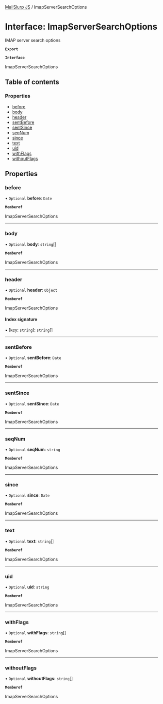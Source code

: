 [MailSlurp JS](../README.md) / ImapServerSearchOptions

# Interface: ImapServerSearchOptions

IMAP server search options

**`Export`**

**`Interface`**

ImapServerSearchOptions

## Table of contents

### Properties

- [before](ImapServerSearchOptions.md#before)
- [body](ImapServerSearchOptions.md#body)
- [header](ImapServerSearchOptions.md#header)
- [sentBefore](ImapServerSearchOptions.md#sentbefore)
- [sentSince](ImapServerSearchOptions.md#sentsince)
- [seqNum](ImapServerSearchOptions.md#seqnum)
- [since](ImapServerSearchOptions.md#since)
- [text](ImapServerSearchOptions.md#text)
- [uid](ImapServerSearchOptions.md#uid)
- [withFlags](ImapServerSearchOptions.md#withflags)
- [withoutFlags](ImapServerSearchOptions.md#withoutflags)

## Properties

### before

• `Optional` **before**: `Date`

**`Memberof`**

ImapServerSearchOptions

___

### body

• `Optional` **body**: `string`[]

**`Memberof`**

ImapServerSearchOptions

___

### header

• `Optional` **header**: `Object`

**`Memberof`**

ImapServerSearchOptions

#### Index signature

▪ [key: `string`]: `string`[]

___

### sentBefore

• `Optional` **sentBefore**: `Date`

**`Memberof`**

ImapServerSearchOptions

___

### sentSince

• `Optional` **sentSince**: `Date`

**`Memberof`**

ImapServerSearchOptions

___

### seqNum

• `Optional` **seqNum**: `string`

**`Memberof`**

ImapServerSearchOptions

___

### since

• `Optional` **since**: `Date`

**`Memberof`**

ImapServerSearchOptions

___

### text

• `Optional` **text**: `string`[]

**`Memberof`**

ImapServerSearchOptions

___

### uid

• `Optional` **uid**: `string`

**`Memberof`**

ImapServerSearchOptions

___

### withFlags

• `Optional` **withFlags**: `string`[]

**`Memberof`**

ImapServerSearchOptions

___

### withoutFlags

• `Optional` **withoutFlags**: `string`[]

**`Memberof`**

ImapServerSearchOptions
